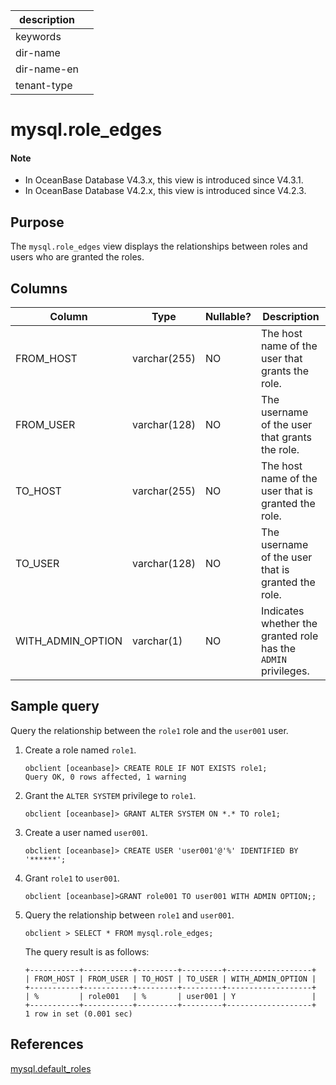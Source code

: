 | description ||
|---|---|
| keywords ||
| dir-name ||
| dir-name-en ||
| tenant-type ||

# mysql.role_edges

<main id="notice" type='explain'>
 <h4>Note</h4>
 <ul><li>In OceanBase Database V4.3.x, this view is introduced since V4.3.1. </li><li>In OceanBase Database V4.2.x, this view is introduced since V4.2.3. </li></ul>
</main>

## Purpose

The `mysql.role_edges` view displays the relationships between roles and users who are granted the roles. 

## Columns

| **Column** | **Type** | **Nullable?** | **Description** |
| -------- | -------- | --------------- | -------- |
| FROM_HOST | varchar(255) | NO | The host name of the user that grants the role. |
| FROM_USER | varchar(128) | NO | The username of the user that grants the role. |
| TO_HOST | varchar(255) | NO | The host name of the user that is granted the role. |
| TO_USER | varchar(128) | NO | The username of the user that is granted the role. |
| WITH_ADMIN_OPTION | varchar(1) | NO | Indicates whether the granted role has the `ADMIN` privileges. |

## Sample query

Query the relationship between the `role1` role and the `user001` user. 

1. Create a role named `role1`. 

   ```shell
   obclient [oceanbase]> CREATE ROLE IF NOT EXISTS role1;
   Query OK, 0 rows affected, 1 warning
   ```

2. Grant the `ALTER SYSTEM` privilege to `role1`. 

   ```shell
   obclient [oceanbase]> GRANT ALTER SYSTEM ON *.* TO role1;
   ```

3. Create a user named `user001`. 

   ```shell
   obclient [oceanbase]> CREATE USER 'user001'@'%' IDENTIFIED BY '******';
   ```

4. Grant `role1` to `user001`. 

   ```shell
   obclient [oceanbase]>GRANT role001 TO user001 WITH ADMIN OPTION;;
   ```

5. Query the relationship between `role1` and `user001`. 

   ```shell
   obclient > SELECT * FROM mysql.role_edges;
   ```

   The query result is as follows:

   ```shell
   +-----------+-----------+---------+---------+-------------------+
   | FROM_HOST | FROM_USER | TO_HOST | TO_USER | WITH_ADMIN_OPTION |
   +-----------+-----------+---------+---------+-------------------+
   | %         | role001   | %       | user001 | Y                 |
   +-----------+-----------+---------+---------+-------------------+
   1 row in set (0.001 sec)
   ```

## References

[mysql.default_roles](3250.mysql-default_roles-of-mysql-mode.md)
